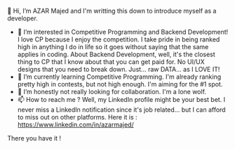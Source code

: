 👋 Hi, I’m AZAR Majed and I'm writting this down to introduce myself as a developer.

- 👀 I’m interested in Competitive Programming and Backend Development! I love CP because I enjoy the competition. I take pride in being ranked high in anything I do in life so it goes without saying that the same applies in coding. About Backend Development, well, it's the closest thing to CP that I know about that you can get paid for. No UI/UX designs that you need to break down. Just... raw DATA... as I LOVE IT!
- 🌱 I’m currently learning Competitive Programming. I'm already ranking pretty high in contests, but not high enough. I'm aiming for the #1 spot.
- 💞️ I’m honestly not really looking for collaboration. I'm a lone wolf.
- 📫 How to reach me ? Well, my LinkedIn profile might be your best bet. I never miss a LinkedIn notification since it's job related... but I can afford to miss out on other platforms. Here it is : https://www.linkedin.com/in/azarmajed/

There you have it !
